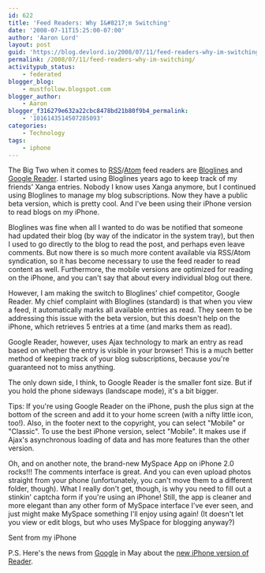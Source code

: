 ```yaml
---
id: 622
title: 'Feed Readers: Why I&#8217;m Switching'
date: '2008-07-11T15:25:00-07:00'
author: 'Aaron Lord'
layout: post
guid: 'https://blog.devlord.io/2008/07/11/feed-readers-why-im-switching/'
permalink: /2008/07/11/feed-readers-why-im-switching/
activitypub_status:
    - federated
blogger_blog:
    - mustfollow.blogspot.com
blogger_author:
    - Aaron
blogger_f316279e632a22cbc8478bd21b80f9b4_permalink:
    - '1016143514507285093'
categories:
    - Technology
tags:
    - iphone
---
```


The Big Two when it comes to <a href="http://en.wikipedia.org/wiki/RSS_%28file_format%29">RSS</a>/<a href="http://en.wikipedia.org/wiki/Atom_%28standard%29">Atom</a> feed readers are <a href="http://www.bloglines.com/">Bloglines</a> and <a href="http://www.google.com/reader/view/#overview-page">Google  Reader</a>. I started using Bloglines years ago to keep track of my  friends' Xanga entries. Nobody I know uses Xanga anymore, but I continued  using Bloglines to manage my blog subscriptions.  Now they have a   public beta version, which is pretty cool.  And I've been using their  iPhone version to read blogs on my iPhone.<p>Bloglines was fine when all I wanted to do was be notified that  someone had updated their blog (by way of the indicator in the system  tray), but then I used to go directly to the blog to read the post,  and perhaps even leave comments. But now there is so much more content  available via RSS/Atom syndication, so it has become necessary to use  the feed reader to read content as well. Furthermore, the mobile  versions are optimized for reading on the iPhone, and you can't say  that about every individual blog out there.</p><p>However, I am making the switch to Bloglines' chief competitor, Google  Reader.  My chief complaint with Bloglines (standard) is that when you  view a feed, it automatically marks all available entries as read.  They seem to be addressing this issue with the beta version, but this  doesn't help on the iPhone, which retrieves 5 entries at a time (and  marks them as read).</p><p>Google Reader, however, uses Ajax technology to mark an entry as read  based on whether the entry is visible in your browser! This is a much  better method of keeping track of your blog subscriptions, because  you're guaranteed not to miss anything.</p><p>The only down side, I think, to Google Reader is the smaller font  size. But if you hold the phone sideways (landscape mode), it's a bit  bigger.</p><p>Tips: If you're using Google Reader on the iPhone, push the plus sign  at the bottom of the screen and add it to your home screen (with a  nifty little icon, too!). Also, in the footer next to the copyright,  you can select "Mobile" or "Classic". To use the best iPhone version,  select "Mobile". It makes use if Ajax's asynchronous loading of data  and has more features than the other version.</p><p>Oh, and on another note, the brand-new MySpace App on iPhone 2.0 rocks!!!  The  comments interface is great. And you can even upload photos straight  from your phone (unfortunately, you can't move them to a different  folder, though). What I really don't get, though, is why you need to  fill out a stinkin' captcha form if you're using an iPhone! Still, the  app is cleaner and more elegant than any other form of MySpace interface I've ever seen, and just might make MySpace something I'll  enjoy using again!  (It doesn't let you view or edit blogs, but who uses MySpace for blogging anyway?)<br /></p><p>Sent from my iPhone</p><p>P.S. Here's the news from <a href="http://googlereader.blogspot.com/2008/05/brand-new-google-reader-for-iphone.html">Google</a> in May about the <a href="http://googlereader.blogspot.com/2008/05/brand-new-google-reader-for-iphone.html">new iPhone version of Reader</a>.</p><div class="blogger-post-footer"></div>